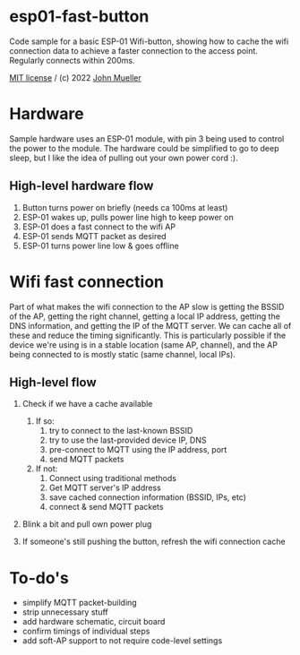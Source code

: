 # esp01-fast-button

Code sample for a basic ESP-01 Wifi-button, showing how to cache the wifi connection data to achieve a faster connection to the access point. Regularly connects within 200ms.

[MIT license](LICENSE) / (c) 2022 [John Mueller](https://johnmu.com/)

# Hardware 

Sample hardware uses an ESP-01 module, with pin 3 being used to control the power to the module. The hardware could be simplified to go to deep sleep, but I like the idea of pulling out your own power cord :). 

## High-level hardware flow

1. Button turns power on briefly (needs ca 100ms at least)
2. ESP-01 wakes up, pulls power line high to keep power on
3. ESP-01 does a fast connect to the wifi AP
4. ESP-01 sends MQTT packet as desired
5. ESP-01 turns power line low & goes offline

# Wifi fast connection

Part of what makes the wifi connection to the AP slow is getting the BSSID of the AP, getting the right channel, getting a local IP address, getting the DNS information, and getting the IP of the MQTT server. We can cache all of these and reduce the timing significantly. This is particularly possible if the device we're using is in a stable location (same AP, channel), and the AP being connected to is mostly static (same channel, local IPs).

## High-level flow

1. Check if we have a cache available
    1. If so:
        1. try to connect to the last-known BSSID
        2. try to use the last-provided device IP, DNS
        3. pre-connect to MQTT using the IP address, port
        4. send MQTT packets
    2. If not:
       1. Connect using traditional methods
       2. Get MQTT server's IP address
       3. save cached connection information (BSSID, IPs, etc)
       4. connect & send MQTT packets

2. Blink a bit and pull own power plug
3. If someone's still pushing the button, refresh the wifi connection cache

# To-do's

* simplify MQTT packet-building
* strip unnecessary stuff
* add hardware schematic, circuit board
* confirm timings of individual steps
* add soft-AP support to not require code-level settings

